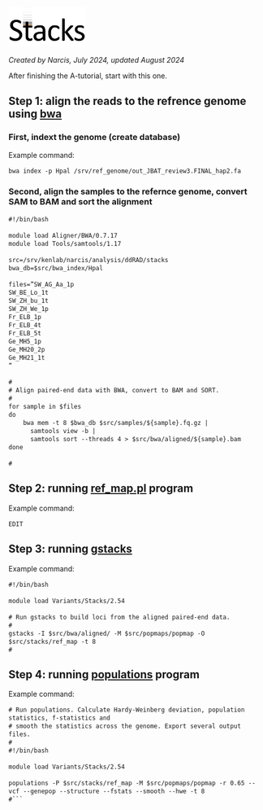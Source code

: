 <img src="./stacks_logo.png" width="30%" height="30%">

*Created by Narcis, July 2024, updated August 2024*

After finishing the A-tutorial, start with this one.

## Step 1: align the reads to the refrence genome using [bwa](https://bio-bwa.sourceforge.net)

### First, indext the genome (create database)

Example command:

```
bwa index -p Hpal /srv/ref_genome/out_JBAT_review3.FINAL_hap2.fa

```

### Second, align the samples to the refernce genome, convert SAM to BAM and sort the alignment

```
#!/bin/bash

module load Aligner/BWA/0.7.17
module load Tools/samtools/1.17

src=/srv/kenlab/narcis/analysis/ddRAD/stacks
bwa_db=$src/bwa_index/Hpal
    
files=”SW_AG_Aa_1p
SW_BE_Lo_1t
SW_ZH_bu_1t
SW_ZH_We_1p
Fr_ELB_1p
Fr_ELB_4t
Fr_ELB_5t
Ge_MH5_1p
Ge_MH20_2p
Ge_MH21_1t
”

#
# Align paired-end data with BWA, convert to BAM and SORT.
#
for sample in $files
do 
    bwa mem -t 8 $bwa_db $src/samples/${sample}.fq.gz |
      samtools view -b |
      samtools sort --threads 4 > $src/bwa/aligned/${sample}.bam
done

#
```








## Step 2: running [ref_map.pl](https://catchenlab.life.illinois.edu/stacks/comp/ref_map.php) program

Example command:
```
EDIT
```

## Step 3: running [gstacks](https://catchenlab.life.illinois.edu/stacks/comp/gstacks.php)

Example command:

```
#!/bin/bash

module load Variants/Stacks/2.54

# Run gstacks to build loci from the aligned paired-end data.
#
gstacks -I $src/bwa/aligned/ -M $src/popmaps/popmap -O $src/stacks/ref_map -t 8
#
```


## Step 4: running [populations](https://catchenlab.life.illinois.edu/stacks/comp/populations.php) program 

Example command:

```
# Run populations. Calculate Hardy-Weinberg deviation, population statistics, f-statistics and 
# smooth the statistics across the genome. Export several output files.
#
#!/bin/bash

module load Variants/Stacks/2.54

populations -P $src/stacks/ref_map -M $src/popmaps/popmap -r 0.65 --vcf --genepop --structure --fstats --smooth --hwe -t 8
#```









